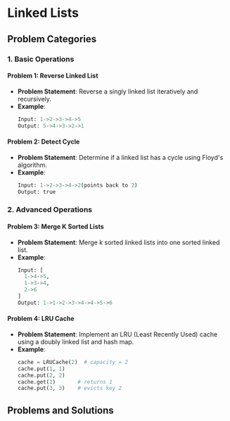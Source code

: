 # Linked Lists

## Problem Categories

### 1. Basic Operations
#### Problem 1: Reverse Linked List
- **Problem Statement**: Reverse a singly linked list iteratively and recursively.
- **Example**:
  ```python
  Input: 1->2->3->4->5
  Output: 5->4->3->2->1
  ```

#### Problem 2: Detect Cycle
- **Problem Statement**: Determine if a linked list has a cycle using Floyd's algorithm.
- **Example**:
  ```python
  Input: 1->2->3->4->2(points back to 2)
  Output: true
  ```

### 2. Advanced Operations
#### Problem 3: Merge K Sorted Lists
- **Problem Statement**: Merge k sorted linked lists into one sorted linked list.
- **Example**:
  ```python
  Input: [
    1->4->5,
    1->3->4,
    2->6
  ]
  Output: 1->1->2->3->4->4->5->6
  ```

#### Problem 4: LRU Cache
- **Problem Statement**: Implement an LRU (Least Recently Used) cache using a doubly linked list and hash map.
- **Example**:
  ```python
  cache = LRUCache(2)  # capacity = 2
  cache.put(1, 1)
  cache.put(2, 2)
  cache.get(1)       # returns 1
  cache.put(3, 3)    # evicts key 2
  ```

## Problems and Solutions

